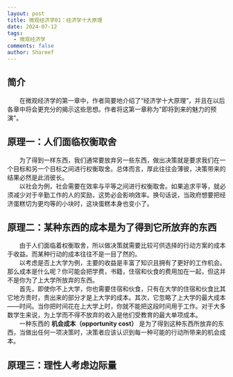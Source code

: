 ```yaml
---
layout: post
title: 微观经济学01：经济学十大原理
date: 2024-07-12
tags:
  - 微观经济学
comments: false
author: Shareef
---
```


## 简介
&emsp;&emsp;在微观经济学的第一章中，作者简要地介绍了“经济学十大原理”，并且在以后各章中将会更充分的揭示这些思想。作者将这第一章称为"即将到来的魅力的预演"。
<!-- more -->
## 原理一：人们面临权衡取舍
&emsp;&emsp;为了得到一样东西，我们通常要放弃另一些东西，做出决策就是要求我们在一个目标和另一个目标之间进行权衡取舍。总体而言，厚此往往会薄彼，决策带来的结果必然是此消彼长。<br>&emsp;&emsp;以社会为例，社会需要在效率与平等之间进行权衡取舍。如果追求平等，就必须减少对于辛勤工作的人的奖励，这势必会影响效率。换句话说，当政府想要把经济蛋糕切为更均等的小块时，这块蛋糕本身也变小了。
## 原理二：某种东西的成本是为了得到它所放弃的东西
&emsp;&emsp;由于人们面临着权衡取舍，所以做决策就需要比较可供选择的行动方案的成本于收益。而某种行动的成本往往不是一目了然的。<br>&emsp;&emsp;以考虑是否上大学为例，主要的收益是丰富了知识且拥有了更好的工作机会。那么成本是什么呢？你可能会把学费，书籍，住宿和伙食的费用加在一起，但这并不是你为了上大学所放弃的东西。<br>&emsp;&emsp;首先，即使你不上大学，你也需要住宿和伙食，只有在大学的住宿和伙食比其它地方贵时，贵出来的部分才是上大学的成本。其次，它忽略了上大学的最大成本——时间。当你把时间花在上大学上时，你就不能把这段时间用于工作。对于大多数学生来说，为上学而不得不放弃的收入是他们受教育的最大单项成本。<br>&emsp;&emsp;一种东西的 **机会成本（opportunity cost）** 是为了得到这种东西所放弃的东西，当做出任何一项决策时，决策者应该认识到每一种可能的行动所带来的机会成本。
## 原理三：理性人考虑边际量
&emsp;&emsp;

